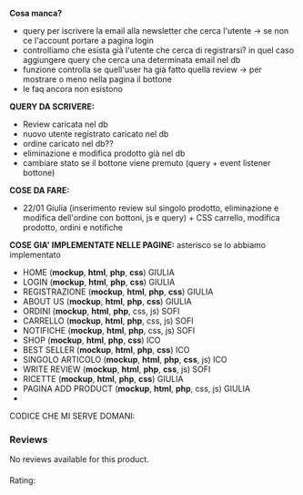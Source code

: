 **Cosa manca?**

- query per iscrivere la email alla newsletter che cerca l'utente -> se non ce l'account portare a pagina login
- controlliamo che esista già l'utente che cerca di registrarsi? in quel caso aggiungere query che cerca una determinata email nel db 
- funzione controlla se quell'user ha già fatto quella review -> per mostrare o meno nella pagina il bottone
- le faq ancora non esistono

**QUERY DA SCRIVERE:**
- Review caricata nel db
- nuovo utente registrato caricato nel db
- ordine caricato nel db??
- eliminazione e modifica prodotto già nel db
- cambiare stato se il bottone viene premuto (query + event listener bottone)

**COSE DA FARE:**
- 22/01 
Giulia (inserimento review sul singolo prodotto, eliminazione e modifica dell'ordine con bottoni, js e query) + CSS carrello, modifica prodotto, ordini e notifiche 


























**COSE GIA' IMPLEMENTATE NELLE PAGINE:**
asterisco se lo abbiamo implementato
- HOME (**mockup**, **html**, **php**, **css**) GIULIA
- LOGIN (**mockup**, **html**, **php**, **css**) GIULIA
- REGISTRAZIONE (**mockup**, **html**, **php**, **css**) GIULIA
- ABOUT US (**mockup**, **html**, **php**, **css**) GIULIA 
- ORDINI (**mockup**, **html**, **php**, css, js) SOFI
- CARRELLO (**mockup**, **html**, **php**, css, js) SOFI
- NOTIFICHE (**mockup**, **html**, **php**, css, js) SOFI
- SHOP (**mockup**, **html**, **php**, **css**) ICO
- BEST SELLER (**mockup**, **html**, **php**, **css**) ICO
- SINGOLO ARTICOLO (**mockup**, **html**, **php**, **css**, js) ICO 
- WRITE REVIEW (**mockup**, **html**, **php**, **css**, js) SOFI
- RICETTE (**mockup**, **html**, **php**, **css**) GIULIA
- PAGINA ADD PRODUCT (**mockup**, **html**, **php**, css, js) GIULIA
- 



CODICE CHE MI SERVE DOMANI:
        <div class="reviews">
             <h3>Reviews</h3>
            <?php if(empty($templateParams["reviews"])): ?>
                <p>No reviews available for this product.</p>
            <?php else: ?>
                <?php foreach($templateParams["reviews"] as $review): ?>
                    <article>
                        <h4><?php echo htmlspecialchars($review['e_mail']); ?></h4>
                        <p><?php echo htmlspecialchars($review['testo']); ?></p>
                        <p>Rating: <?php echo str_repeat('★', $review['valutazione']); ?><?php echo str_repeat('☆', 5 - $review['valutazione']); ?></p>
                    </article>
                <?php endforeach; ?>
            <?php endif; ?>
        </div>




